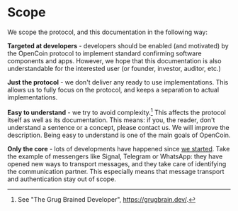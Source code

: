# Scope

We scope the protocol, and this documentation in the following way:

**Targeted at developers** - developers should be enabled (and motivated) by the OpenCoin protocol to implement standard confirming software components and apps. However, we hope that this documentation is also understandable for the interested user (or founder, investor, auditor, etc.)

**Just the protocol** - we don't deliver any ready to use implementations. This allows us to fully focus on the protocol, and keeps a separation to actual implementations.

**Easy to understand** - we try to avoid complexity.[^grug] This affects the protocol itself as well as its documentation. This means: if you, the reader, don't understand a sentence or a concept, please contact us. We will improve the description. Being easy to understand is one of the main goals of OpenCoin.

[^grug]: See "The Grug Brained Developer", https://grugbrain.dev/. 

**Only the core** - lots of developments have happened since [we started](history.md#history). Take the example of messengers like Signal, Telegram or WhatsApp: they have opened new ways to transport messages, and they take care of identifying the communication partner. This especially means that message transport and authentication stay out of scope.